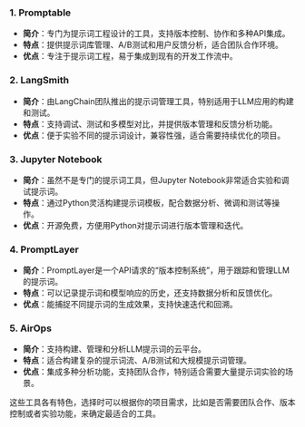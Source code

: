 ### 1. **Promptable**

- **简介**：专门为提示词工程设计的工具，支持版本控制、协作和多种API集成。
- **特点**：提供提示词库管理、A/B测试和用户反馈分析，适合团队合作环境。
- **优点**：专注于提示词工程，易于集成到现有的开发工作流中。

### 2. **LangSmith**

- **简介**：由LangChain团队推出的提示词管理工具，特别适用于LLM应用的构建和测试。
- **特点**：支持调试、测试和多模型对比，并提供版本管理和反馈分析功能。
- **优点**：便于实验不同的提示词设计，兼容性强，适合需要持续优化的项目。

### 3. **Jupyter Notebook**

- **简介**：虽然不是专门的提示词工具，但Jupyter Notebook非常适合实验和调试提示词。
- **特点**：通过Python灵活构建提示词模板，配合数据分析、微调和测试等操作。
- **优点**：开源免费，方便用Python对提示词进行版本管理和迭代。

### 4. **PromptLayer**

- **简介**：PromptLayer是一个API请求的“版本控制系统”，用于跟踪和管理LLM的提示词。
- **特点**：可以记录提示词和模型响应的历史，还支持数据分析和反馈优化。
- **优点**：能捕捉不同提示词的生成效果，支持快速迭代和回溯。

### 5. **AirOps**

- **简介**：支持构建、管理和分析LLM提示词的云平台。
- **特点**：适合构建复杂的提示词流、A/B测试和大规模提示词管理。
- **优点**：集成多种分析功能，支持团队合作，特别适合需要大量提示词实验的场景。

这些工具各有特色，选择时可以根据你的项目需求，比如是否需要团队合作、版本控制或者实验功能，来确定最适合的工具。
